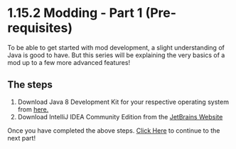 # 1.15.2 Modding - Part 1 (Pre-requisites)

To be able to get started with mod development, a slight understanding of Java is good to have. But this series will be explaining the very basics of a mod up to a few more advanced features!

## The steps
1. Download Java 8 Development Kit for your respective operating system from [here.](https://www.oracle.com/java/technologies/javase/javase-jdk8-downloads.html)
2. Download IntelliJ IDEA Community Edition from the [JetBrains Website](https://www.jetbrains.com/idea/download)

Once you have completed the above steps. [Click Here]() to continue to the next part!
